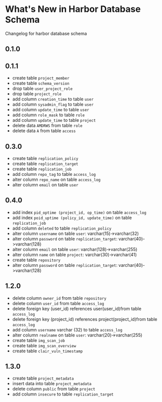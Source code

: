 # What's New in Harbor Database Schema
Changelog for harbor database schema

## 0.1.0

## 0.1.1

  - create table `project_member`
  - create table `schema_version`
  - drop table `user_project_role`
  - drop table `project_role`
  - add column `creation_time` to table `user`
  - add column `sysadmin_flag` to table `user`
  - add column `update_time` to table `user`
  - add column `role_mask` to table `role`
  - add column `update_time` to table `project`
  - delete data `AMDRWS` from table `role`
  - delete data `A` from table `access`
  
## 0.3.0

  - create table `replication_policy`
  - create table `replication_target`
  - create table `replication_job`
  - add column `repo_tag` to table `access_log`
  - alter column `repo_name` on table `access_log`
  - alter column `email` on table `user` 

## 0.4.0

  - add index `pid_optime (project_id, op_time)` on table `access_log`
  - add index `poid_uptime (policy_id, update_time)` on table `replication_job`
  - add column `deleted` to table `replication_policy`
  - alter column `username` on table `user`: varchar(15)->varchar(32)
  - alter column `password` on table `replication_target`: varchar(40)->varchar(128)
  - alter column `email` on table `user`: varchar(128)->varchar(255)
  - alter column `name` on table `project`: varchar(30)->varchar(41)
  - create table `repository`
  - alter column `password` on table `replication_target`: varchar(40)->varchar(128)

## 1.2.0

  - delete column `owner_id` from table `repository`
  - delete column `user_id` from table `access_log`
  - delete foreign key (user_id) references user(user_id)from table `access_log`
  - delete foreign key (project_id) references project(project_id)from table `access_log`
  - add column `username` varchar (32) to table `access_log`
  - alter column `realname` on table `user`: varchar(20)->varchar(255)
  - create table `img_scan_job`
  - create table `img_scan_overview`
  - create table `clair_vuln_timestamp`

## 1.3.0

  - create table `project_metadata`
  - insert data into table `project_metadata`
  - delete column `public` from table `project`
  - add column `insecure` to table `replication_target`
